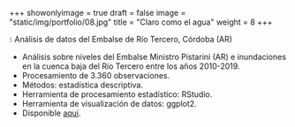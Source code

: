 +++
showonlyimage = true
draft = false
image = "static/img/portfolio/08.jpg"
title = "Claro como el agua"
weight = 8
+++

💧 Análisis de datos del Embalse de Río Tercero, Córdoba (AR)
<!--more-->

* Análisis sobre niveles del Embalse Ministro Pistarini (AR) e inundaciones en la cuenca baja del Río Tercero entre los años 2010-2019.
* Procesamiento de 3.360 observaciones.
* Métodos: estadística descriptiva.
* Herramienta de procesamiento estadístico: RStudio.
* Herramienta de visualización de datos: ggplot2.
* Disponible [aquí](https://medium.com/condolasa/claro-como-el-agua-50d41f3e275f).

